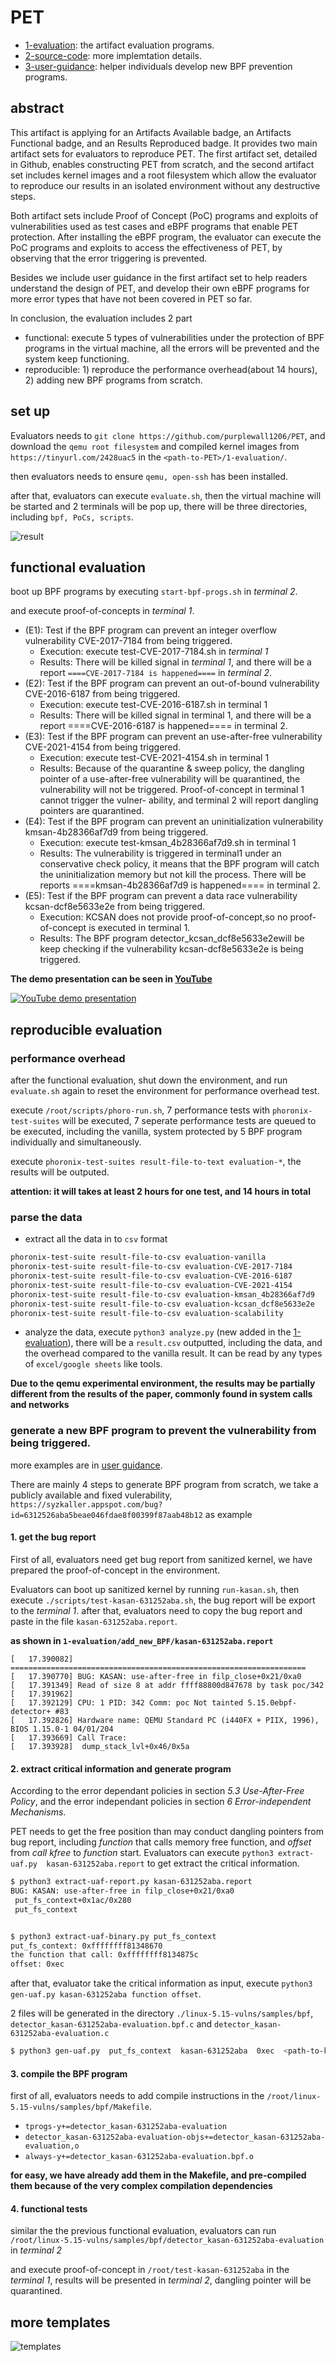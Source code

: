 # PET

- [1-evaluation](./1-evaluation/): the artifact evaluation programs.
- [2-source-code](./2-source-code/): more implemtation details.
- [3-user-guidance](./3-user-guidance/): helper individuals develop new BPF prevention programs.

## abstract
<!-- This artifact is applying for a **"Artifacts Available" badge**. The artifact consists of three key components: evaluation programs, user guidance, and source code. These components are designed to provide a comprehensive understanding of our work and assist in the evaluation process. And the artifact evaluation mainly focuses on the effectiveness of the BPF prevention programs.

The evaluation programs included in the artifact are BPF prevention programs, Proofs-of-concepts, and compiled kernel images. These programs are intended to be run in the qemu virtual machine with the compiled kernel. By running the Proofs-of-concepts under the protection of the BPF prevention programs, evaluators can assess their effectiveness in preventing errors.

Furthermore, the artifact includes comprehensive user guidance. This guidance is meant to help individuals grasp the process of developing their own error prevention programs based on fuzz reports. It provides detailed instructions and explanations to support researchers in their own investigations.

Lastly, the artifact contains the source code. This encompasses a significant portion of the code used in our research, allowing researchers to delve deeper into the implementation details and potentially build upon our work.

In summary, the artifact provides valuable insights to enhance researchers' understanding of our work and facilitate further investigation of the PET framework.  -->

This artifact is applying for an Artifacts Available badge, an Artifacts Functional badge, and an Results Reproduced badge. It provides two main artifact sets for evaluators to reproduce PET. The first artifact set, detailed in Github, enables constructing PET from scratch, and the second artifact set includes kernel images and a root filesystem which allow the evaluator to reproduce our results in an isolated environment without any destructive steps.

Both artifact sets include Proof of Concept (PoC) programs and exploits of vulnerabilities used as test cases and eBPF programs that enable PET protection. After installing the eBPF program, the evaluator can execute the PoC programs and exploits to access the effectiveness of PET, by observing that the error triggering is prevented.

Besides we include user guidance in the first artifact set to help readers understand the design of PET, and develop their own eBPF programs for more error types that have not been covered in PET so far.

In conclusion, the evaluation includes 2 part
- functional: execute 5 types of vulnerabilities under the protection of BPF programs in the virtual machine, all the errors will be prevented and the system keep functioning.
- reproducible: 1) reproduce the performance overhead(about 14 hours), 2) adding new BPF programs from scratch.


## set up
Evaluators needs to `git clone https://github.com/purplewall1206/PET`, and download the `qemu root filesystem` and compiled kernel images from `https://tinyurl.com/2428uac5` in the `<path-to-PET>/1-evaluation/`.

then evaluators needs to ensure `qemu, open-ssh` has been installed.

after that, evaluators can execute `evaluate.sh`, then the virtual machine will be started and 2 terminals will be pop up, there will be three
directories, including `bpf, PoCs, scripts`.

![result](./figs/fig-results.png)

## functional evaluation

boot up BPF programs by executing `start-bpf-progs.sh` in *terminal 2*.

and execute proof-of-concepts in *terminal 1*.

- (E1): Test if the BPF program can prevent an integer overflow vulnerability CVE-2017-7184 from being triggered.
    - Execution: execute test-CVE-2017-7184.sh in *terminal 1*
    - Results: There will be killed signal in *terminal 1*, and there will be a report `====CVE-2017-7184 is happened====` in *terminal 2*.
- (E2): Test if the BPF program can prevent an out-of-bound vulnerability CVE-2016-6187 from being triggered.
    - Execution: execute test-CVE-2016-6187.sh in terminal 1
    - Results: There will be killed signal in terminal 1, and there will be a report ====CVE-2016-6187 is happened==== in terminal 2.
- (E3): Test if the BPF program can prevent an use-after-free vulnerability CVE-2021-4154 from being triggered.
    - Execution: execute test-CVE-2021-4154.sh in terminal 1
    - Results: Because of the quarantine & sweep policy, the dangling pointer of a use-after-free vulnerability will be quarantined, the vulnerability will not be triggered. Proof-of-concept in terminal 1 cannot trigger the vulner- ability, and terminal 2 will report dangling pointers are quarantined.
- (E4): Test if the BPF program can prevent an uninitialization vulnerability kmsan-4b28366af7d9 from being triggered.
    - Execution: execute test-kmsan_4b28366af7d9.sh in terminal 1
    - Results: The vulnerability is triggered in terminal1 under an conservative check policy, it means that the BPF program will catch the uninitialization memory but not kill the process. There will be reports ====kmsan-4b28366af7d9 is happened==== in terminal 2.
- (E5): Test if the BPF program can prevent a data race vulnerability kcsan-dcf8e5633e2e from being triggered.
    - Execution: KCSAN does not provide proof-of-concept,so no proof-of-concept is executed in terminal 1.
    - Results: The BPF program detector_kcsan_dcf8e5633e2ewill be keep checking if the vulnerability kcsan-dcf8e5633e2e is being triggered.

**The demo presentation can be seen in [YouTube](https://www.youtube.com/watch?v=0BVsULXT0xI)**


[![YouTube demo presentation](https://img.youtube.com/vi/0BVsULXT0xI/0.jpg)](https://www.youtube.com/watch?v=0BVsULXT0xI "PET demo presentation")

## reproducible evaluation

### performance overhead

after the functional evaluation, shut down the environment, and run `evaluate.sh` again to reset the environment for performance overhead test.

execute `/root/scripts/phoro-run.sh`, 7 performance tests with `phoronix-test-suites` will be executed, 7 seperate performance tests are queued to be executed, including the vanilla, system protected by 5 BPF program individually and simultaneously.

execute `phoronix-test-suites result-file-to-text evaluation-*`, the results will be outputed.

**attention: it will takes at least 2 hours for one test, and 14 hours in total** 

### parse the data

- extract all the data in to `csv` format
```sh
phoronix-test-suite result-file-to-csv evaluation-vanilla
phoronix-test-suite result-file-to-csv evaluation-CVE-2017-7184
phoronix-test-suite result-file-to-csv evaluation-CVE-2016-6187
phoronix-test-suite result-file-to-csv evaluation-CVE-2021-4154
phoronix-test-suite result-file-to-csv evaluation-kmsan_4b28366af7d9
phoronix-test-suite result-file-to-csv evaluation-kcsan_dcf8e5633e2e
phoronix-test-suite result-file-to-csv evaluation-scalability
```
- analyze the data, execute `python3 analyze.py` (new added in the [1-evaluation](./1-evaluation)), there will be a `result.csv` outputted, including the data, and the overhead compared to the vanilla result. It can be read by any types of `excel/google sheets` like tools.

**Due to the qemu experimental environment, the results may be partially different from the results of the paper, commonly found in system calls and networks**


### generate a new BPF program to prevent the vulnerability from being triggered.

more examples are in [user guidance](./3-user-guidance/).

There are mainly 4 steps to generate BPF program from scratch, we take a publicly available and fixed vulerability, `https://syzkaller.appspot.com/bug?id=6312526aba5beae046fdae8f00399f87aab48b12` as example

#### 1. get the bug report

First of all, evaluators need get bug report from sanitized kernel, we have prepared the proof-of-concept in the environment.

Evaluators can boot up sanitized kernel by running `run-kasan.sh`, then execute `./scripts/test-kasan-631252aba.sh`, the bug report will be export to the *terminal 1*.
after that, evaluators need to copy the bug report and paste in the file `kasan-631252aba.report`.

**as shown in `1-evaluation/add_new_BPF/kasan-631252aba.report`**

```
[   17.390082] ==================================================================
[   17.390770] BUG: KASAN: use-after-free in filp_close+0x21/0xa0
[   17.391349] Read of size 8 at addr ffff88800d847678 by task poc/342
[   17.391962] 
[   17.392129] CPU: 1 PID: 342 Comm: poc Not tainted 5.15.0ebpf-detector+ #83
[   17.392826] Hardware name: QEMU Standard PC (i440FX + PIIX, 1996), BIOS 1.15.0-1 04/01/204
[   17.393669] Call Trace:
[   17.393928]  dump_stack_lvl+0x46/0x5a
```


#### 2. extract critical information and generate program

According to the error dependant policies in section *5.3 Use-After-Free Policy*, and the error independant policies in section *6 Error-independent Mechanisms*.

PET needs to get the free position than may conduct dangling pointers from bug report, including *function* that calls memory free function, and *offset* from *call kfree* to *function* start.
Evaluators can execute `python3 extract-uaf.py  kasan-631252aba.report` to get extract the critical information.
```sh
$ python3 extract-uaf-report.py kasan-631252aba.report 
BUG: KASAN: use-after-free in filp_close+0x21/0xa0
 put_fs_context+0x1ac/0x280
 put_fs_context


$ python3 extract-uaf-binary.py put_fs_context
put_fs_context: 0xffffffff81348670
the function that call: 0xffffffff8134875c
offset: 0xec
```

after that, evaluator take the critical information as input, execute `python3 gen-uaf.py kasan-631252aba function offset`.

2 files will be generated in the directory `./linux-5.15-vulns/samples/bpf`, `detector_kasan-631252aba-evaluation.bpf.c` and `detector_kasan-631252aba-evaluation.c`

```sh
$ python3 gen-uaf.py  put_fs_context  kasan-631252aba  0xec  <path-to-kernel>/sample/bpf
```

#### 3. compile the BPF program

first of all, evaluators needs to add compile instructions in the `/root/linux-5.15-vulns/samples/bpf/Makefile`.
- `tprogs-y+=detector_kasan-631252aba-evaluation`
- `detector_kasan-631252aba-evaluation-objs+=detector_kasan-631252aba-evaluation,o`
- `always-y+=detector_kasan-631252aba-evaluation.bpf.o`

**for easy, we have already add them in the Makefile, and pre-compiled them because of the very complex compilation dependencies**

<!-- after that, executors can `mv` to the `/pet/linux-5.15-vulns/samples/bpf` in *terminal 2*, and execute `make -j2` to compile the program. -->


#### 4. functional tests

similar the the previous functional evaluation, evaluators can run `/root/linux-5.15-vulns/samples/bpf/detector_kasan-631252aba-evaluation` in *terminal 2*

and execute proof-of-concept in `/root/test-kasan-631252aba` in the *terminal 1*, results will be presented in *terminal 2*, dangling pointer will be quarantined.


## more templates

![templates](./3-user-guidance/bpf_detector-22_page-0001.jpg)
